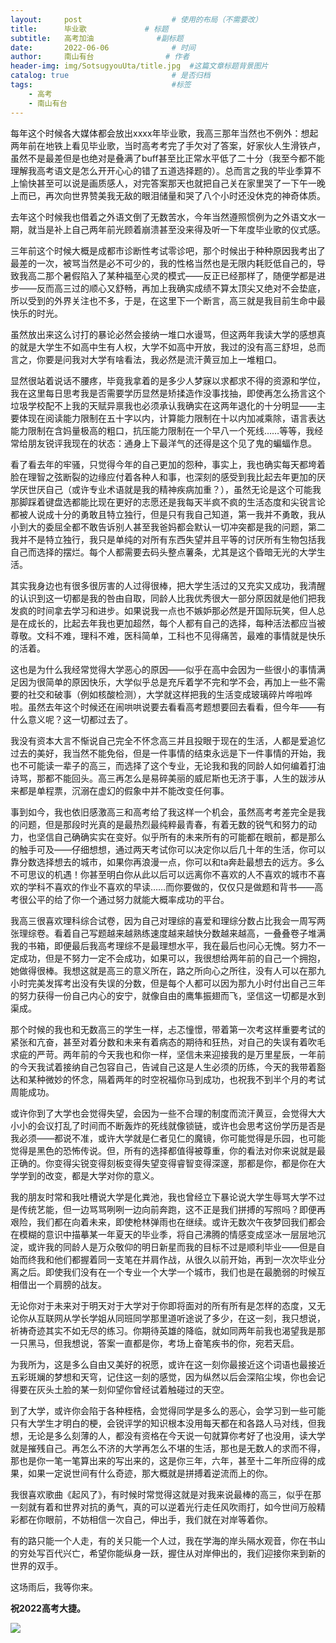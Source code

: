 ```yaml
---
layout:     post   				    # 使用的布局（不需要改）
title:      毕业歌 			# 标题
subtitle:   高考加油              #副标题
date:       2022-06-06 				# 时间
author:     南山有台				# 作者
header-img: img/SotsugyouUta/title.jpg 	#这篇文章标题背景图片
catalog: true 						# 是否归档
tags:								#标签
    - 高考
    - 南山有台
---
```


每年这个时候各大媒体都会放出xxxx年毕业歌，我高三那年当然也不例外：想起两年前在地铁上看见毕业歌，当时高考考完了手欠对了答案，好家伙人生滑铁卢，虽然不是最差但是也绝对是叠满了buff甚至比正常水平低了二十分（我至今都不能理解我高考语文是怎么开开心心的错了五道选择题的）。总而言之我的毕业季算不上愉快甚至可以说是画质感人，对完答案那天也就把自己关在家里哭了一下午一晚上而已，再次向世界赞美我无敌的眼泪储量和哭了八个小时还没休克的神奇体质。

去年这个时候我也借着之外语文倒了无数苦水，今年当然遵照惯例为之外语文水一期，就当是补上自己两年前光顾着崩溃甚至没来得及听一下年度毕业歌的仪式感。

三年前这个时候大概是成都市诊断性考试零诊吧，那个时候出于种种原因我考出了最差的一次，被骂当然是必不可少的，我的性格当然也是无限内耗贬低自己的，导致我高二那个暑假陷入了某种福至心灵的模式——反正已经那样了，随便学都是进步——反而高三过的顺心又舒畅，再加上我确实成绩不算太顶尖又绝对不会垫底，所以受到的外界关注也不多，于是，在这里下一个断言，高三就是我目前生命中最快乐的时光。

虽然放出来这么讨打的暴论必然会接纳一堆口水谩骂，但这两年我读大学的感想真的就是大学生不如高中生有人权，大学不如高中开放，我过的没有高三舒坦，总而言之，你要是问我对大学有啥看法，我必然是流汗黄豆加上一堆粗口。

显然很站着说话不腰疼，毕竟我拿着的是多少人梦寐以求都求不得的资源和学位，我在这里每日思考我是否需要学历显然是矫揉造作没事找抽，即使再怎么扬言这个垃圾学校配不上我的天赋异禀我也必须承认我确实在这两年退化的十分明显——主要体现在阅读能力限制在五十字以内，计算能力限制在十以内加减乘除，语言表达能力限制在含妈量极高的粗口，抗压能力限制在一个早八一个死线……等等，我经常给朋友锐评我现在的状态：通身上下最洋气的还得是这个见了鬼的蝙蝠作息。

看了看去年的牢骚，只觉得今年的自己更加的怨种，事实上，我也确实每天都垮着脸在理智之弦断裂的边缘应付着各种人和事，也深刻的感受到我比起去年更加的厌学厌世厌自己（或许专业术语就是我的精神疾病加重？），虽然无论是这个可能我那脚踩着键盘选都能比现在更好的志愿还是我每天半疯不疯的生活态度和尖锐言论都被人说成十分的勇敢且特立独行，但是只有我自己知道，第一我并不勇敢，我从小到大的委屈全都不敢告诉别人甚至我爸妈都会默认一切冲突都是我的问题，第二我并不是特立独行，我只是单纯的对所有东西失望并且平等的讨厌所有生物包括我自己而选择的摆烂。每个人都需要去码头整点薯条，尤其是这个昏暗无光的大学生活。

其实我身边也有很多很厉害的人过得很棒，把大学生活过的又充实又成功，我清醒的认识到这一切都是我的咎由自取，同龄人比我优秀很大一部分原因就是他们把我发疯的时间拿去学习和进步。如果说我一点也不嫉妒那必然是开国际玩笑，但人总是在成长的，比起去年我也更加超然，每个人都有自己的选择，每种活法都应当被尊敬。文科不难，理科不难，医科简单，工科也不见得痛苦，最难的事情就是快乐的活着。

这也是为什么我经常觉得大学恶心的原因——似乎在高中会因为一些很小的事情满足因为很简单的原因快乐，大学似乎总是充斥着学不完和学不会，再加上一些不需要的社交和破事（例如核酸检测），大学就这样把我的生活变成玻璃碎片哗啦哗啦。虽然去年这个时候还在闹哄哄说要去看看高考题想要回去看看，但今年——有什么意义呢？这一切都过去了。

我没有资本大言不惭说自己完全不怀念高三并且投眼于现在的生活，人都是爱追忆过去的美好，我当然不能免俗，但是一件事情的结束永远是下一件事情的开始，我也不可能读一辈子的高三，而选择了这个专业，无论我和我的同龄人如何编着打油诗骂，那都不能回头。高三再怎么是易碎美丽的威尼斯也无济于事，人生的跋涉从来都是单程票，沉溺在虚幻的假象中并不能改变任何事。

事到如今，我也依旧感激高三和高考给了我这样一个机会，虽然高考考差完全是我的问题，但是那段时光真的是最热烈最纯粹最青春，有着无数的锐气和努力的动力，也坚信自己确确实实在变好。似乎所有的未来所有的可能都在眼前，都是那么的触手可及——仔细想想，通过两天考试你可以决定你以后几十年的生活，你可以靠分数选择想去的城市，如果你再浪漫一点，你可以和ta奔赴最想去的远方。多么不可思议的机遇！你甚至明白你从此以后可以远离你不喜欢的人不喜欢的城市不喜欢的学科不喜欢的作业不喜欢的早读……而你要做的，仅仅只是做题和背书——高考很公平的给了你一个通过努力就能大概率成功的平台。

我高三很喜欢理科综合试卷，因为自己对理综的喜爱和理综分数占比我会一周写两张理综卷。看着自己写题越来越熟练速度越来越快分数越来越高，一叠叠卷子堆满我的书箱，即便最后我高考理综不是最理想水平，我在最后也问心无愧。努力不一定成功，但是不努力一定不会成功，如果可以，我很想给两年前的自己一个拥抱，她做得很棒。我想这就是高三的意义所在，路之所向心之所往，没有人可以在那九小时完美发挥考出没有失误的分数，但是每个人都可以因为那九小时付出自己三年的努力获得一份自己内心的安宁，就像自由的鹰隼振翅而飞，坚信这一切都是水到渠成。

那个时候的我也和无数高三的学生一样，忐忑憧憬，带着第一次考这样重要考试的紧张和亢奋，甚至对着分数和未来有着病态的期待和狂热，对自己的失误有着吹毛求疵的严苛。两年前的今天我也和你一样，坚信未来迎接我的是万里星辰，一年前的今天我试着接纳自己包容自己，告诫自己这是人生必须的历练，今天的我带着豁达和某种微妙的怀念，隔着两年的时空祝福你马到成功，也祝我不到半个月的考试周能成功。

或许你到了大学也会觉得失望，会因为一些不合理的制度而流汗黄豆，会觉得大大小小的会议打乱了时间而不断轰炸的死线就像锁链，或许也会思考这份学历是否是我必须——都说不准，或许大学就是仁者见仁的魔镜，你可能觉得是乐园，也可能觉得是黑色的恐怖传说。但，所有的选择都值得被尊重，你的看法对你来说就是最正确的。你变得尖锐变得刻板变得失望变得睿智变得深邃，那都是你，都是你在大学学到的改变，都是大学对你的意义。

我的朋友时常和我吐槽说大学是化粪池，我也曾经立下暴论说大学生辱骂大学不过是传统艺能，但一边骂骂咧咧一边向前奔跑，这不正是我们拼搏的写照吗？即便再艰险，我们都在向着未来，即使枪林弹雨也在继续。或许无数次午夜梦回我们都会在模糊的意识中描摹某一年夏天的毕业季，将自己沸腾的情感变成坚冰一层层地沉淀，或许我的同龄人是万众敬仰的明日新星而我的目标不过是顺利毕业——但是自始而终我和他们都握着同一支笔在并肩作战，从很久以前开始，再到一次次毕业分离之后。即使我们没有在一个专业一个大学一个城市，我们也是在最脆弱的时候互相借出一个肩膀的战友。

无论你对于未来对于明天对于大学对于你即将面对的所有所有是怎样的态度，又无论你从互联网从学长学姐从同班同学那里道听途说了多少，在这一刻，我只想说，祈祷奇迹其实不如无尽的练习。你期待英雄的降临，就如同两年前我也渴望我是那一只黑马，但我想说，答案一直都是你，考场上奋笔疾书的你，宛若天启。

为我所为，这是多么自由又美好的祝愿，或许在这一刻你最接近这个词语也最接近五彩斑斓的梦想和天穹，记住这一刻的感觉，因为纵然以后会深陷尘埃，你也会记得要在灰头土脸的某一刻仰望你曾经试着触碰过的天空。

到了大学，或许你会陷于各种桎梏，会觉得同学是多么的恶心，会学习到一些可能只有大学生才明白的梗，会锐评学的知识根本没用每天都在和各路人马对线，但我想，无论是多么刻薄的人，都没有资格在今天说一句就算你考好了也没用，读大学就是摧残自己。再怎么不济的大学再怎么不堪的生活，那也是无数人的求而不得，那也是你一笔一笔算出来的写出来的，这是你三年，六年，甚至十二年所应得的成果，如果一定说世间有什么奇迹，那大概就是拼搏着逆流而上的你。

我很喜欢歌曲《起风了》，有时候时常觉得这就是对我来说最棒的高三，似乎在那一刻就有着和世界对抗的勇气，真的可以逆着光行走任风吹雨打，如今世间万般精彩都在你眼前，不妨相信一次自己，伸出手，我们就在对岸等着你。

有的路只能一个人走，有的关只能一个人过，我在学海的岸头隔水观音，你在书山的穷处写百代兴亡，希望你能纵身一跃，握住从对岸伸出的，我们迎接你来到新的世界的双手。

这场雨后，我等你来。

**祝2022高考大捷。**

![](https://content.markdowner.net/pub/kpyea1-EawNw56)